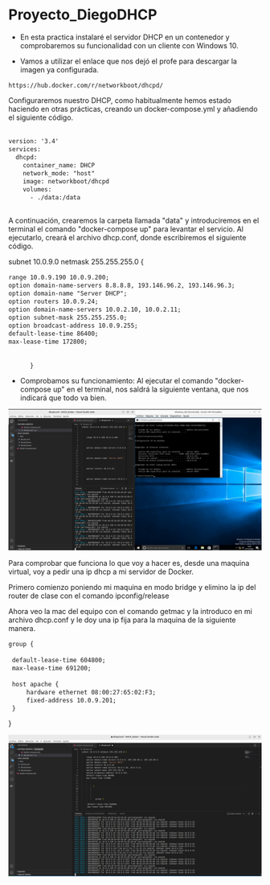 # Proyecto_DiegoDHCP

- En esta practica instalaré el servidor DHCP en un contenedor y comprobaremos su funcionalidad con un cliente con Windows 10.

- Vamos a utilizar el enlace que nos dejó el profe para descargar la imagen ya configurada.

```
https://hub.docker.com/r/networkboot/dhcpd/

```

Configuraremos nuestro DHCP, como habitualmente hemos estado haciendo en otras prácticas, creando un docker-compose.yml y añadiendo el siguiente código.


```

version: '3.4'
services:
  dhcpd:
    container_name: DHCP
    network_mode: "host"
    image: networkboot/dhcpd
    volumes:
      - ./data:/data


```

A continuación, crearemos la carpeta llamada "data" y introduciremos en el terminal el comando "docker-compose up" para levantar el servicio.
Al ejecutarlo, creará el archivo dhcp.conf, donde escribiremos el siguiente código.



subnet 10.0.9.0 netmask 255.255.255.0 {    
        
    range 10.0.9.190 10.0.9.200;     
    option domain-name-servers 8.8.8.8, 193.146.96.2, 193.146.96.3;
    option domain-name "Server DHCP";   
    option routers 10.0.9.24;    
    option domain-name-servers 10.0.2.10, 10.0.2.11;   
    option subnet-mask 255.255.255.0;     
    option broadcast-address 10.0.9.255;       
    default-lease-time 86400;
    max-lease-time 172800;
        
        
          }




  - Comprobamos su funcionamiento:
  Al ejecutar el comando "docker-compose up" en el terminal, nos saldrá la siguiente ventana, que nos indicará que todo va bien.
  
  ![This is an image](https://github.com/dvarelavidal/Proyecto_DiegoDHCP/blob/main/imagenes/Captura%20de%20pantalla%20de%202022-12-07%2018-42-47.png)
  
  
  
  
  Para comprobar que funciona lo que voy a hacer es, desde una maquina virtual, voy a pedir una ip dhcp a mi servidor de Docker.

Primero comienzo poniendo mi maquina en modo bridge y elimino la ip del router de clase con el comando ipconfig/release

Ahora veo la mac del equipo con el comando getmac y la introduco en mi archivo dhcp.conf y le doy una ip fija para la maquina de la siguiente manera.
  
  
  
    group {

     default-lease-time 604800;
     max-lease-time 691200;

     host apache {
         hardware ethernet 08:00:27:65:02:F3;
         fixed-address 10.0.9.201;
     }

  }
  
  
  
  ![This is an image](https://github.com/dvarelavidal/Proyecto_DiegoDHCP/blob/main/imagenes/Captura%20de%20pantalla%20de%202022-12-07%2019-43-47.png)
 
